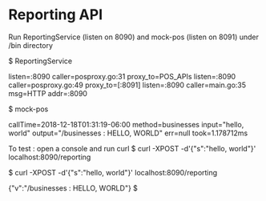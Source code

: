 # Reporting API

Run ReportingService (listen on 8090) and mock-pos (listen on 8091) under /bin directory

$ ReportingService



listen=:8090 caller=posproxy.go:31 proxy_to=POS_APIs
listen=:8090 caller=posproxy.go:49 proxy_to=[:8091]
listen=:8090 caller=main.go:35 msg=HTTP addr=:8090

$ mock-pos



callTime=2018-12-18T01:31:19-06:00 method=businesses input="hello, world" output="/businesses : HELLO, WORLD" err=null took=1.178712ms

To test : open a console and run curl $ curl -XPOST -d'{"s":"hello, world"}' localhost:8090/reporting

$ curl -XPOST -d'{"s":"hello, world"}' localhost:8090/reporting



{"v":"/businesses : HELLO, WORLD"}
$ 